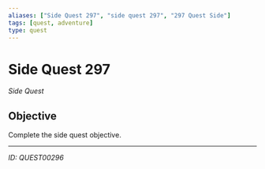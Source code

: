 ```yaml
---
aliases: ["Side Quest 297", "side quest 297", "297 Quest Side"]
tags: [quest, adventure]
type: quest
---
```


# Side Quest 297

*Side Quest*

## Objective
Complete the side quest objective.

---
*ID: QUEST00296*